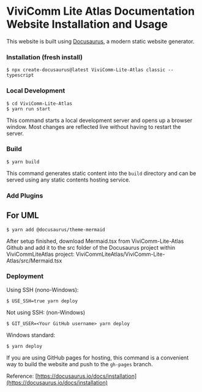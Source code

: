 # ViviComm Lite Atlas Documentation Website Installation and Usage

This website is built using [Docusaurus](https://docusaurus.io/), a modern static website generator.

### Installation (fresh install)

```
$ npx create-docusaurus@latest ViviComm-Lite-Atlas classic --typescript
```

### Local Development

```
$ cd ViviComm-Lite-Atlas
$ yarn run start
```

This command starts a local development server and opens up a browser window. Most changes are reflected live without having to restart the server.

### Build

```
$ yarn build
```

This command generates static content into the `build` directory and can be served using any static contents hosting service.

### Add Plugins

## For UML
```
$ yarn add @docusaurus/theme-mermaid
```

After setup finished, download Mermaid.tsx from ViviComm-Lite-Atlas Github and add it to the src folder of the Docusaurus project within ViviCommLiteAtlas project: 
ViviCommLiteAtlas/ViviComm-Lite-Atlas/src/Mermaid.tsx

### Deployment

Using SSH (nono-Windows):

```
$ USE_SSH=true yarn deploy
```

Not using SSH: (non-Windows)

```
$ GIT_USER=<Your GitHub username> yarn deploy
```

Windows standard:
```
$ yarn deploy
```


If you are using GitHub pages for hosting, this command is a convenient way to build the website and push to the `gh-pages` branch.

Reference: [https://docusaurus.io/docs/installation](https://docusaurus.io/docs/installation)
